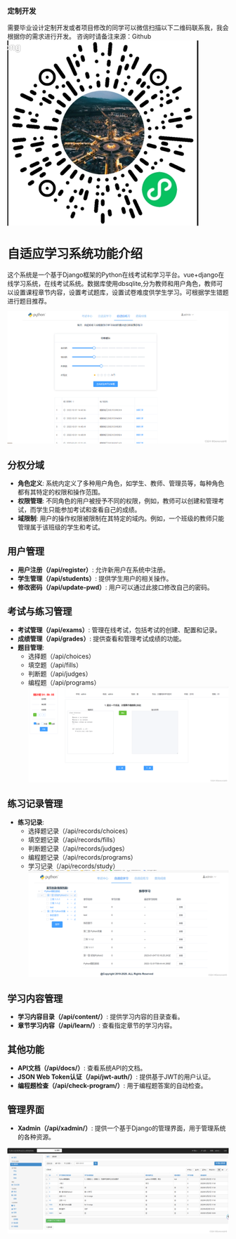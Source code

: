 
### 定制开发
需要毕业设计定制开发或者项目修改的同学可以微信扫描以下二维码联系我，我会根据你的需求进行开发。
咨询时请备注来源：Github    
![](./example/consult.png)
# 自适应学习系统功能介绍

这个系统是一个基于Django框架的Python在线考试和学习平台。vue+django在线学习系统，在线考试系统。数据库使用dbsqlite,分为教师和用户角色，教师可以设置课程章节内容，设置考试题库，设置试卷难度供学生学习。可根据学生错题进行题目推荐。

![在这里插入图片描述](./example/practice.png)

## 分权分域
- **角色定义**: 系统内定义了多种用户角色，如学生、教师、管理员等，每种角色都有其特定的权限和操作范围。
- **权限管理**: 不同角色的用户被授予不同的权限，例如，教师可以创建和管理考试，而学生只能参加考试和查看自己的成绩。
- **域限制**: 用户的操作权限被限制在其特定的域内。例如，一个班级的教师只能管理属于该班级的学生和考试。

## 用户管理
- **用户注册（/api/register）**: 允许新用户在系统中注册。
- **学生管理（/api/students）**: 提供学生用户的相关操作。
- **修改密码（/api/update-pwd）**: 用户可以通过此接口修改自己的密码。

## 考试与练习管理
- **考试管理（/api/exams）**: 管理在线考试，包括考试的创建、配置和记录。
- **成绩管理（/api/grades）**: 提供查看和管理考试成绩的功能。
- **题目管理**:
  - 选择题（/api/choices）
  - 填空题（/api/fills）
  - 判断题（/api/judges）
  - 编程题（/api/programs）
![在这里插入图片描述](./example/exam.png)

## 练习记录管理
- **练习记录**:
  - 选择题记录（/api/records/choices）
  - 填空题记录（/api/records/fills）
  - 判断题记录（/api/records/judges）
  - 编程题记录（/api/records/programs）
  - 学习记录（/api/records/study）
![在这里插入图片描述](./example/content.png)
## 学习内容管理
- **学习内容目录（/api/content/）**: 提供学习内容的目录查看。
- **章节学习内容（/api/learn/）**: 查看指定章节的学习内容。

## 其他功能
- **API文档（/api/docs/）**: 查看系统API的文档。
- **JSON Web Token认证（/api/jwt-auth/）**: 提供基于JWT的用户认证。
- **编程题检查（/api/check-program/）**: 用于编程题答案的自动检查。

## 管理界面
- **Xadmin（/api/xadmin/）**: 提供一个基于Django的管理界面，用于管理系统的各种资源。

![在这里插入图片描述](./example/xadmin.png)

